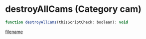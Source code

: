 # destroyAllCams (Category cam)

```js
function destroyAllCams(thisScriptCheck: boolean): void
```

[filename](destroyAllCams_m.md ':include')